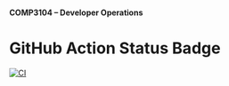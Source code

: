 #### COMP3104 – Developer Operations

# GitHub Action Status Badge
[![CI](https://github.com/ft-Mansiii/COMP3104/actions/workflows/ci.yml/badge.svg)](https://github.com/ft-Mansiii/COMP3104/actions/workflows/ci.yml)